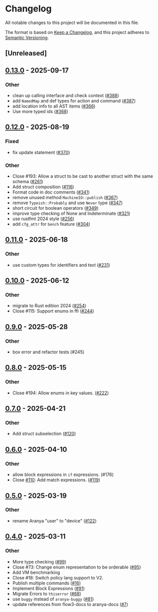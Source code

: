 # Changelog

All notable changes to this project will be documented in this file.

The format is based on [Keep a Changelog](https://keepachangelog.com/en/1.0.0/),
and this project adheres to [Semantic Versioning](https://semver.org/spec/v2.0.0.html).

## [Unreleased]

## [0.13.0](https://github.com/aranya-project/aranya-core/compare/aranya-policy-vm-v0.12.0...aranya-policy-vm-v0.13.0) - 2025-09-17

### Other

- clean up calling interface and check context ([#388](https://github.com/aranya-project/aranya-core/pull/388))
- add `NamedMap` and def types for action and command ([#387](https://github.com/aranya-project/aranya-core/pull/387))
- add location info to all AST items ([#366](https://github.com/aranya-project/aranya-core/pull/366))
- Use more typed ids ([#368](https://github.com/aranya-project/aranya-core/pull/368))

## [0.12.0](https://github.com/aranya-project/aranya-core/compare/aranya-policy-vm-v0.11.0...aranya-policy-vm-v0.12.0) - 2025-08-19

### Fixed

- fix update statement ([#370](https://github.com/aranya-project/aranya-core/pull/370))

### Other

- Close #193: Allow a struct to be cast to another struct with the same schema ([#261](https://github.com/aranya-project/aranya-core/pull/261))
- Add struct composition ([#116](https://github.com/aranya-project/aranya-core/pull/116))
- Format code in doc comments ([#341](https://github.com/aranya-project/aranya-core/pull/341))
- remove unused method `MachineIO::publish` ([#367](https://github.com/aranya-project/aranya-core/pull/367))
- remove `Typeish::Probably` and use `Never` type ([#347](https://github.com/aranya-project/aranya-core/pull/347))
- short circuit for boolean operators ([#349](https://github.com/aranya-project/aranya-core/pull/349))
- improve type checking of None and Indeterminate ([#321](https://github.com/aranya-project/aranya-core/pull/321))
- use rustfmt 2024 style ([#256](https://github.com/aranya-project/aranya-core/pull/256))
- add `cfg_attr` for `bench` feature ([#304](https://github.com/aranya-project/aranya-core/pull/304))

## [0.11.0](https://github.com/aranya-project/aranya-core/compare/aranya-policy-vm-v0.10.0...aranya-policy-vm-v0.11.0) - 2025-06-18

### Other

- use custom types for identifiers and text ([#231](https://github.com/aranya-project/aranya-core/pull/231))

## [0.10.0](https://github.com/aranya-project/aranya-core/compare/aranya-policy-vm-v0.9.0...aranya-policy-vm-v0.10.0) - 2025-06-12

### Other

- migrate to Rust edition 2024 ([#254](https://github.com/aranya-project/aranya-core/pull/254))
- Close #115: Support enums in ffi ([#244](https://github.com/aranya-project/aranya-core/pull/244))

## [0.9.0](https://github.com/aranya-project/aranya-core/compare/aranya-policy-vm-v0.8.0...aranya-policy-vm-v0.9.0) - 2025-05-28

### Other

- box error and refactor tests (#245)

## [0.8.0](https://github.com/aranya-project/aranya-core/compare/aranya-policy-vm-v0.7.0...aranya-policy-vm-v0.8.0) - 2025-05-15

### Other

- Close #194: Allow enums in key values. ([#222](https://github.com/aranya-project/aranya-core/pull/222))

## [0.7.0](https://github.com/aranya-project/aranya-core/compare/aranya-policy-vm-v0.6.0...aranya-policy-vm-v0.7.0) - 2025-04-21

### Other

- Add struct subselection ([#120](https://github.com/aranya-project/aranya-core/pull/120))

## [0.6.0](https://github.com/aranya-project/aranya-core/compare/aranya-policy-vm-v0.5.0...aranya-policy-vm-v0.6.0) - 2025-04-10

### Other

- allow block expressions in `if` expressions. (#176)
- Close [#110](https://github.com/aranya-project/aranya-core/pull/110): Add match expressions. ([#119](https://github.com/aranya-project/aranya-core/pull/119))

## [0.5.0](https://github.com/aranya-project/aranya-core/compare/aranya-policy-vm-v0.4.0...aranya-policy-vm-v0.5.0) - 2025-03-19

### Other

- rename Aranya "user" to "device" ([#122](https://github.com/aranya-project/aranya-core/pull/122))

## [0.4.0](https://github.com/aranya-project/aranya-core/compare/aranya-policy-vm-v0.3.1...aranya-policy-vm-v0.4.0) - 2025-03-11

### Other

- More type checking ([#99](https://github.com/aranya-project/aranya-core/pull/99))
- Close #73: Change enum representation to be orderable ([#95](https://github.com/aranya-project/aranya-core/pull/95))
- Add VM benchmarking
- Close #18: Switch policy lang support to V2.
- Publish multiple commands ([#16](https://github.com/aranya-project/aranya-core/pull/16))
- Implement Block Expressions ([#91](https://github.com/aranya-project/aranya-core/pull/91))
- Migrate Errors to `thiserror` ([#68](https://github.com/aranya-project/aranya-core/pull/68))
- use `buggy` instead of `aranya-buggy` ([#81](https://github.com/aranya-project/aranya-core/pull/81))
- update references from flow3-docs to aranya-docs ([#7](https://github.com/aranya-project/aranya-core/pull/7))
